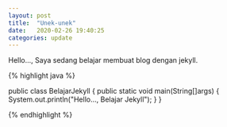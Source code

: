 ```yaml
---
layout: post
title:  "Unek-unek"
date:   2020-02-26 19:40:25
categories: update
---
```


Hello..., Saya sedang belajar membuat blog dengan jekyll.

{% highlight java %}

public class BelajarJekyll {
  public static void main(String[]args) {
    System.out.println("Hello..., Belajar Jekyll");
  }
}

{% endhighlight %}
